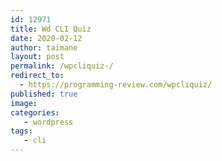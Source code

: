 ```yaml
---
id: 12971
title: Wd CLI Quiz
date: 2020-02-12
author: taimane
layout: post
permalink: /wpcliquiz-/
redirect_to:
  - https://programming-review.com/wpcliquiz/
published: true
image: 
categories: 
   - wordpress
tags:
   - cli
---
```

